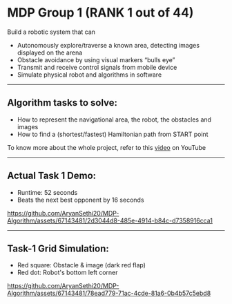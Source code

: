 # MDP Group 1 (RANK 1 out of 44)

Build a robotic system that can
- Autonomously explore/traverse a known area, detecting images displayed on the arena
- Obstacle avoidance by using visual markers “bulls eye”
- Transmit and receive control signals from mobile device
- Simulate physical robot and algorithms in software

<hr>

## Algorithm tasks to solve:
- How to represent the navigational area, the robot, the obstacles and images
- How to find a (shortest/fastest) Hamiltonian path from START point

To know more about the whole project, refer to this <a href="https://youtu.be/yBU9GVi0jEQ">video</a> on YouTube

<hr>

## Actual Task 1 Demo:

- Runtime: 52 seconds
- Beats the next best opponent by 16 seconds

https://github.com/AryanSethi20/MDP-Algorithm/assets/67143481/2d3044d8-485e-4914-b84c-d7358916cca1

<hr>

## Task-1 Grid Simulation:
- Red square: Obstacle & image (dark red flap)
- Red dot: Robot's bottom left corner

https://github.com/AryanSethi20/MDP-Algorithm/assets/67143481/78ead779-71ac-4cde-81a6-0b4b57c5ebd8
